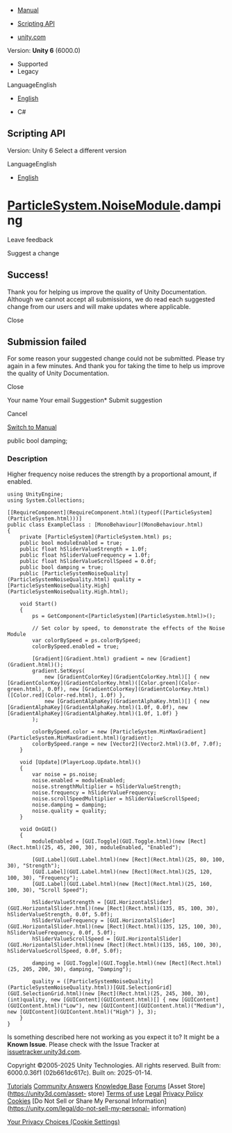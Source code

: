 [ ]()

  * [Manual](../Manual/index.html)
  * [Scripting API](../ScriptReference/index.html)

  * [unity.com](https://unity.com/)

Version: **Unity 6** (6000.0)

  * Supported
  * Legacy

LanguageEnglish

  * [English]()

  * C#

[ ](https://docs.unity3d.com)

## Scripting API

Version: Unity 6 Select a different version

LanguageEnglish

  * [English]()

#  [ParticleSystem.NoiseModule](ParticleSystem.NoiseModule.html).damping

Leave feedback

Suggest a change

## Success!

Thank you for helping us improve the quality of Unity Documentation. Although
we cannot accept all submissions, we do read each suggested change from our
users and will make updates where applicable.

Close

## Submission failed

For some reason your suggested change could not be submitted. Please <a>try
again</a> in a few minutes. And thank you for taking the time to help us
improve the quality of Unity Documentation.

Close

Your name Your email Suggestion* Submit suggestion

Cancel

[Switch to Manual](../Manual/class-ParticleSystem.html "Go to ParticleSystem
Component in the Manual")

public bool damping;

### Description

Higher frequency noise reduces the strength by a proportional amount, if
enabled.

    
    
    using UnityEngine;
    using System.Collections;  
      
    [[RequireComponent](RequireComponent.html)(typeof([ParticleSystem](ParticleSystem.html)))]
    public class ExampleClass : [MonoBehaviour](MonoBehaviour.html)
    {
        private [ParticleSystem](ParticleSystem.html) ps;
        public bool moduleEnabled = true;
        public float hSliderValueStrength = 1.0f;
        public float hSliderValueFrequency = 1.0f;
        public float hSliderValueScrollSpeed = 0.0f;
        public bool damping = true;
        public [ParticleSystemNoiseQuality](ParticleSystemNoiseQuality.html) quality = [ParticleSystemNoiseQuality.High](ParticleSystemNoiseQuality.High.html);  
      
        void Start()
        {
            ps = GetComponent<[ParticleSystem](ParticleSystem.html)>();  
      
            // Set color by speed, to demonstrate the effects of the Noise Module
            var colorBySpeed = ps.colorBySpeed;
            colorBySpeed.enabled = true;  
      
            [Gradient](Gradient.html) gradient = new [Gradient](Gradient.html)();
            gradient.SetKeys(
                new [GradientColorKey](GradientColorKey.html)[] { new [GradientColorKey](GradientColorKey.html)([Color.green](Color-green.html), 0.0f), new [GradientColorKey](GradientColorKey.html)([Color.red](Color-red.html), 1.0f) },
                new [GradientAlphaKey](GradientAlphaKey.html)[] { new [GradientAlphaKey](GradientAlphaKey.html)(1.0f, 0.0f), new [GradientAlphaKey](GradientAlphaKey.html)(1.0f, 1.0f) }
            );  
      
            colorBySpeed.color = new [ParticleSystem.MinMaxGradient](ParticleSystem.MinMaxGradient.html)(gradient);
            colorBySpeed.range = new [Vector2](Vector2.html)(3.0f, 7.0f);
        }  
      
        void [Update](PlayerLoop.Update.html)()
        {
            var noise = ps.noise;
            noise.enabled = moduleEnabled;
            noise.strengthMultiplier = hSliderValueStrength;
            noise.frequency = hSliderValueFrequency;
            noise.scrollSpeedMultiplier = hSliderValueScrollSpeed;
            noise.damping = damping;
            noise.quality = quality;
        }  
      
        void OnGUI()
        {
            moduleEnabled = [GUI.Toggle](GUI.Toggle.html)(new [Rect](Rect.html)(25, 45, 200, 30), moduleEnabled, "Enabled");  
      
            [GUI.Label](GUI.Label.html)(new [Rect](Rect.html)(25, 80, 100, 30), "Strength");
            [GUI.Label](GUI.Label.html)(new [Rect](Rect.html)(25, 120, 100, 30), "Frequency");
            [GUI.Label](GUI.Label.html)(new [Rect](Rect.html)(25, 160, 100, 30), "Scroll Speed");  
      
            hSliderValueStrength = [GUI.HorizontalSlider](GUI.HorizontalSlider.html)(new [Rect](Rect.html)(135, 85, 100, 30), hSliderValueStrength, 0.0f, 5.0f);
            hSliderValueFrequency = [GUI.HorizontalSlider](GUI.HorizontalSlider.html)(new [Rect](Rect.html)(135, 125, 100, 30), hSliderValueFrequency, 0.0f, 5.0f);
            hSliderValueScrollSpeed = [GUI.HorizontalSlider](GUI.HorizontalSlider.html)(new [Rect](Rect.html)(135, 165, 100, 30), hSliderValueScrollSpeed, 0.0f, 5.0f);  
      
            damping = [GUI.Toggle](GUI.Toggle.html)(new [Rect](Rect.html)(25, 205, 200, 30), damping, "Damping");  
      
            quality = ([ParticleSystemNoiseQuality](ParticleSystemNoiseQuality.html))[GUI.SelectionGrid](GUI.SelectionGrid.html)(new [Rect](Rect.html)(25, 245, 300, 30), (int)quality, new [GUIContent](GUIContent.html)[] { new [GUIContent](GUIContent.html)("Low"), new [GUIContent](GUIContent.html)("Medium"), new [GUIContent](GUIContent.html)("High") }, 3);
        }
    }
    

Is something described here not working as you expect it to? It might be a
**Known Issue**. Please check with the Issue Tracker at
[issuetracker.unity3d.com](https://issuetracker.unity3d.com).

Copyright ©2005-2025 Unity Technologies. All rights reserved. Built from:
6000.0.36f1 (02b661dc617c). Built on: 2025-01-14.

[Tutorials](https://unity3d.com/learn) [Community
Answers](https://answers.unity3d.com) [Knowledge
Base](https://support.unity3d.com/hc/en-us)
[Forums](https://forum.unity3d.com) [Asset Store](https://unity3d.com/asset-
store) [Terms of use](https://docs.unity3d.com/Manual/TermsOfUse.html)
[Legal](https://unity.com/legal) [Privacy
Policy](https://unity.com/legal/privacy-policy)
[Cookies](https://unity.com/legal/cookie-policy) [Do Not Sell or Share My
Personal Information](https://unity.com/legal/do-not-sell-my-personal-
information)

[Your Privacy Choices (Cookie Settings)](javascript:void\(0\);)

